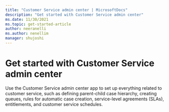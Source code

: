 ```yaml
---
title: "Customer Service admin center | MicrosoftDocs"
description: "Get started with Customer Service admin center"
ms.date: 11/30/2021
ms.topic: get-started-article
author: neeranelli
ms.author: nenellim
manager: shujoshi
---
```


# Get started with Customer Service admin center

Use the Customer Service admin center app to set up everything related to customer service, such as defining parent-child case hierarchy, creating queues, rules for automatic case creation, service-level agreements (SLAs), entitlements, and customer service schedules.

